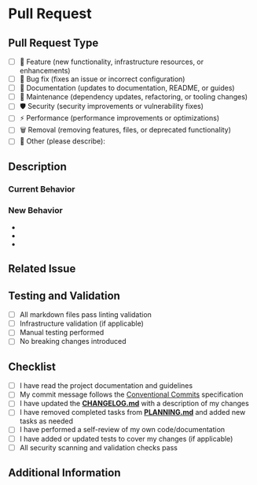 # Pull Request

<!-- Provide a general summary of your changes in the Title above -->

## Pull Request Type

<!-- What kind of change does this PR introduce? Please check one that applies to this PR. -->

- [ ] 🚀 Feature (new functionality, infrastructure resources, or enhancements)
- [ ] 🐛 Bug fix (fixes an issue or incorrect configuration)
- [ ] 📝 Documentation (updates to documentation, README, or guides)
- [ ] 🔧 Maintenance (dependency updates, refactoring, or tooling changes)
- [ ] 🛡️ Security (security improvements or vulnerability fixes)
- [ ] ⚡ Performance (performance improvements or optimizations)
- [ ] 🗑️ Removal (removing features, files, or deprecated functionality)
- [ ] 🔄 Other (please describe):

## Description

<!-- Provide a clear and concise description of your changes -->

### Current Behavior
<!-- Describe the current behavior/state before your changes -->

### New Behavior
<!-- Describe what changes with your PR -->

-
-
-

## Related Issue

<!-- Link to the issue that this pull request addresses -->
<!-- Example: Closes #123 or Fixes #456 -->

## Testing and Validation

<!-- Describe the testing you've performed or validation steps -->

- [ ] All markdown files pass linting validation
- [ ] Infrastructure validation (if applicable)
- [ ] Manual testing performed
- [ ] No breaking changes introduced

## Checklist

<!-- Please confirm the following before submitting your pull request -->

- [ ] I have read the project documentation and guidelines
- [ ] My commit message follows the [Conventional Commits](https://www.conventionalcommits.org/en/v1.0.0/) specification
- [ ] I have updated the [**CHANGELOG.md**](CHANGELOG.md) with a description of my changes
- [ ] I have removed completed tasks from [**PLANNING.md**](PLANNING.md) and added new tasks as needed
- [ ] I have performed a self-review of my own code/documentation
- [ ] I have added or updated tests to cover my changes (if applicable)
- [ ] All security scanning and validation checks pass

## Additional Information

<!-- Add any additional context, screenshots, or information that would be helpful for reviewers -->

<!-- Thank you for your contribution! 🎉 -->
